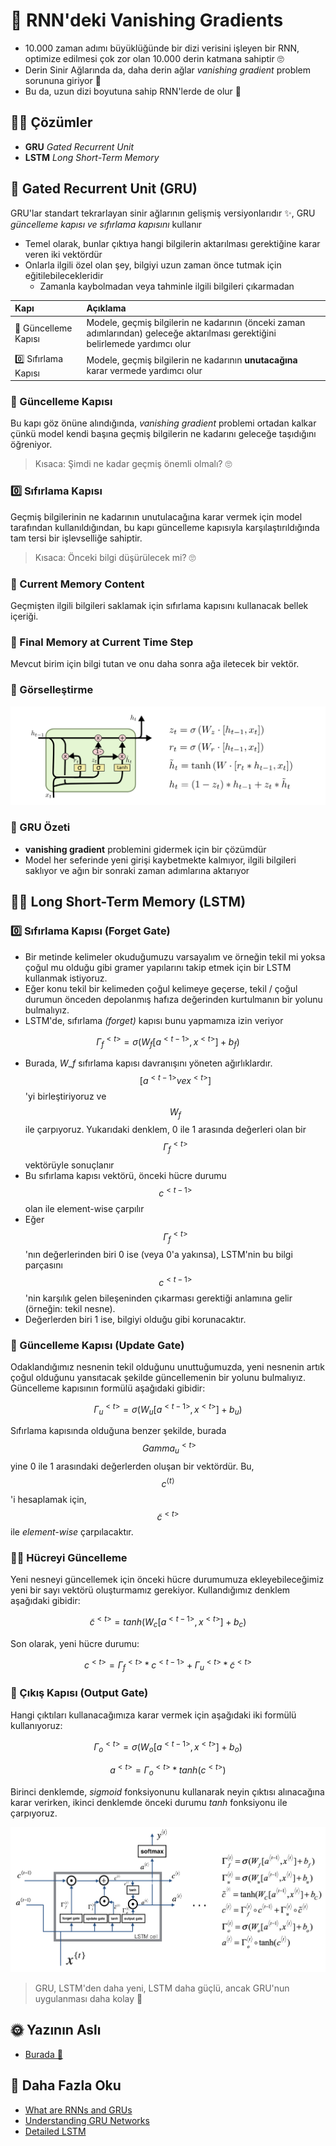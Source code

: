 # 🌌 RNN'deki Vanishing Gradients

* 10.000 zaman adımı büyüklüğünde bir dizi verisini işleyen bir RNN, optimize edilmesi çok zor olan 10.000 derin katmana sahiptir 🙄
* Derin Sinir Ağlarında da, daha derin ağlar _vanishing gradient_ problem sorununa giriyor 🥽 
* Bu da, uzun dizi boyutuna sahip RNN'lerde de olur 🐛

## 🧙‍♀️ Çözümler

* **GRU** _Gated Recurrent Unit_ 
* **LSTM** _Long Short-Term Memory_ 

## 🚪 Gated Recurrent Unit \(GRU\)

GRU'lar standart tekrarlayan sinir ağlarının gelişmiş versiyonlarıdır ✨, GRU _güncelleme kapısı ve sıfırlama kapısını_ kullanır

* Temel olarak, bunlar çıktıya hangi bilgilerin aktarılması gerektiğine karar veren iki vektördür
* Onlarla ilgili özel olan şey, bilgiyi uzun zaman önce tutmak için eğitilebilecekleridir
  * Zamanla kaybolmadan veya tahminle ilgili bilgileri çıkarmadan

| Kapı | Açıklama |
| :--- | :--- |
| 🔁 Güncelleme Kapısı | Modele, geçmiş bilgilerin ne kadarının \(önceki zaman adımlarından\) geleceğe aktarılması gerektiğini belirlemede yardımcı olur |
| 0️⃣ Sıfırlama Kapısı | Modele, geçmiş bilgilerin ne kadarının **unutacağına** karar vermede yardımcı olur |

### 🔁 Güncelleme Kapısı

Bu kapı göz önüne alındığında, _vanishing gradient_ problemi ortadan kalkar çünkü model kendi başına geçmiş bilgilerin ne kadarını geleceğe taşıdığını öğreniyor.

> Kısaca: Şimdi ne kadar geçmiş önemli olmalı? 🙄

### 0️⃣ Sıfırlama Kapısı

Geçmiş bilgilerinin ne kadarının unutulacağına karar vermek için model tarafından kullanıldığından, bu kapı güncelleme kapısıyla karşılaştırıldığında tam tersi bir işlevselliğe sahiptir.

> Kısaca: Önceki bilgi düşürülecek mi? 🙄

### 💬 Current Memory Content

Geçmişten ilgili bilgileri saklamak için sıfırlama kapısını kullanacak bellek içeriği.

### 🎈 Final Memory at Current Time Step

Mevcut birim için bilgi tutan ve onu daha sonra ağa iletecek bir vektör.

### 👀 Görselleştirme

![](../.gitbook/assets/gru.png)

### 🎉 GRU Özeti

* **vanishing gradient** problemini gidermek için bir çözümdür 
* Model her seferinde yeni girişi kaybetmekte kalmıyor, ilgili bilgileri saklıyor ve ağın bir sonraki zaman adımlarına aktarıyor

## 🤸‍♀️ Long Short-Term Memory \(LSTM\)

### 0️⃣ Sıfırlama Kapısı \(Forget Gate\)

* Bir metinde kelimeler okuduğumuzu varsayalım ve örneğin tekil mi yoksa çoğul mu olduğu gibi gramer yapılarını takip etmek için bir LSTM kullanmak istiyoruz. 
* Eğer konu tekil bir kelimeden çoğul kelimeye geçerse, tekil / çoğul durumun önceden depolanmış hafıza değerinden kurtulmanın bir yolunu bulmalıyız. 
* LSTM'de, sıfırlama _\(forget\)_ kapısı bunu yapmamıza izin veriyor

$$\Gamma ^{<t>}_f = \sigma(W_f[a^{<t-1>}, x^{<t>}]+b_f)$$

* Burada,  $W\_f$  sıfırlama kapısı davranışını yöneten ağırlıklardır. $$[a^{<t-1>} ve x^{<t>}]$$'yi birleştiriyoruz ve $$W_f$$ ile çarpıyoruz. Yukarıdaki denklem, 0 ile 1 arasında değerleri olan bir $$\Gamma_f^{<t>}$$ vektörüyle sonuçlanır 
* Bu sıfırlama kapısı vektörü, önceki hücre durumu $$c^{<t-1>}$$ olan ile element-wise çarpılır 
* Eğer $$\Gamma_f^{<t>}$$'nın değerlerinden biri 0 ise \(veya 0'a yakınsa\), LSTM'nin bu bilgi parçasını $$c^{<t-1>}$$'nin karşılık gelen bileşeninden çıkarması gerektiği anlamına gelir \(örneğin: tekil nesne\).
* Değerlerden biri 1 ise, bilgiyi olduğu gibi korunacaktır.

### 🔄 Güncelleme Kapısı \(Update Gate\)

Odaklandığımız nesnenin tekil olduğunu unuttuğumuzda, yeni nesnenin artık çoğul olduğunu yansıtacak şekilde güncellemenin bir yolunu bulmalıyız. Güncelleme kapısının formülü aşağıdaki gibidir:

$$\Gamma ^{<t>}_u = \sigma(W_u[a^{<t-1>}, x^{<t>}]+b_u)$$

Sıfırlama kapısında olduğuna benzer şekilde, burada $$\ Gamma_u^{<t>}$$ yine 0 ile 1 arasındaki değerlerden oluşan bir vektördür. Bu, $$c^{⟨t⟩}$$ 'i hesaplamak için, $$\tilde{c}^{<t>}$$ ile _element-wise_ çarpılacaktır.

### 👩‍🔧 Hücreyi Güncelleme

Yeni nesneyi güncellemek için önceki hücre durumumuza ekleyebileceğimiz yeni bir sayı vektörü oluşturmamız gerekiyor. Kullandığımız denklem aşağıdaki gibidir:

$$\tilde{c}^{<t>}=tanh(W_c[a^{<t-1>}, x^{<t>}]+b_c)$$

Son olarak, yeni hücre durumu:

$$c^{<t>}=\Gamma _f^{<t>}*c^{<t-1>} + \Gamma _u^{<t>}*\tilde{c}^{<t>}$$

### 🚪 Çıkış Kapısı \(Output Gate\)

Hangi çıktıları kullanacağımıza karar vermek için aşağıdaki iki formülü kullanıyoruz:

$$\Gamma _o^{<t>}=\sigma(W_o[a^{<t-1>}, x^{<t>}]+b_o)$$

$$a^{<t>} = \Gamma _o^{<t>}*tanh(c^{<t>})$$

Birinci denklemde, _sigmoid_ fonksiyonunu kullanarak neyin çıktısı alınacağına karar verirken, ikinci denklemde önceki durumu _tanh_ fonksiyonu ile çarpıyoruz.

![](../.gitbook/assets/rnnlstm.png)

> GRU, LSTM'den daha yeni, LSTM daha güçlü, ancak GRU'nun uygulanması daha kolay 🚧

## 🌞 Yazının Aslı

* [Burada 🐾](https://dl.asmaamir.com/9-sequencemodels/3-vanishinggradients)

## 🧐 Daha Fazla Oku

* [What are RNNs and GRUs](https://towardsdatascience.com/what-is-a-recurrent-nns-and-gated-recurrent-unit-grus-ea71d2a05a69)
* [Understanding GRU Networks](https://towardsdatascience.com/understanding-gru-networks-2ef37df6c9be)
* [Detailed LSTM](http://colah.github.io/posts/2015-08-Understanding-LSTMs/)

